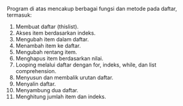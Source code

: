 Program di atas mencakup berbagai fungsi dan metode pada daftar, termasuk:
  1. Membuat daftar (thislist).
  2. Akses item berdasarkan indeks.
  3. Mengubah item dalam daftar.
  4. Menambah item ke daftar.
  5. Mengubah rentang item.
  6. Menghapus item berdasarkan nilai.
  7. Looping melalui daftar dengan for, indeks, while, dan list comprehension.
  8. Menyusun dan membalik urutan daftar.
  9. Menyalin daftar.
  10. Menyambung dua daftar.
  11. Menghitung jumlah item dan indeks.
